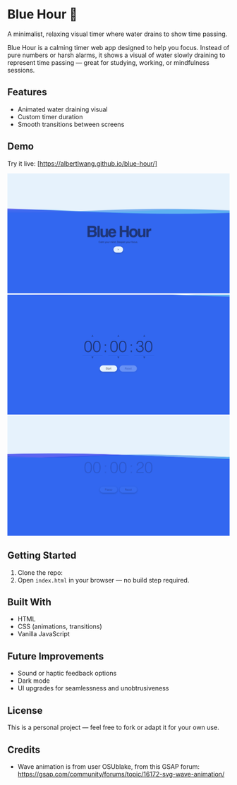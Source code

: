 # Blue Hour 🌊
A minimalist, relaxing visual timer where water drains to show time passing.

Blue Hour is a calming timer web app designed to help you focus. 
Instead of pure numbers or harsh alarms, it shows a visual of water slowly draining 
to represent time passing — great for studying, working, or mindfulness sessions.

## Features
- Animated water draining visual
- Custom timer duration
- Smooth transitions between screens

## Demo
Try it live: [https://albertlwang.github.io/blue-hour/]

![Screenshot](public/images/screenshot1.png)
![Screenshot](public/images/screenshot2.png)
![Screenshot](public/images/screenshot3.png)

## Getting Started
1. Clone the repo:
2. Open `index.html` in your browser — no build step required.

## Built With
- HTML
- CSS (animations, transitions)
- Vanilla JavaScript

## Future Improvements
- Sound or haptic feedback options
- Dark mode
- UI upgrades for seamlessness and unobtrusiveness

## License
This is a personal project — feel free to fork or adapt it for your own use.

## Credits
- Wave animation is from user OSUblake, from this GSAP forum: https://gsap.com/community/forums/topic/16172-svg-wave-animation/

